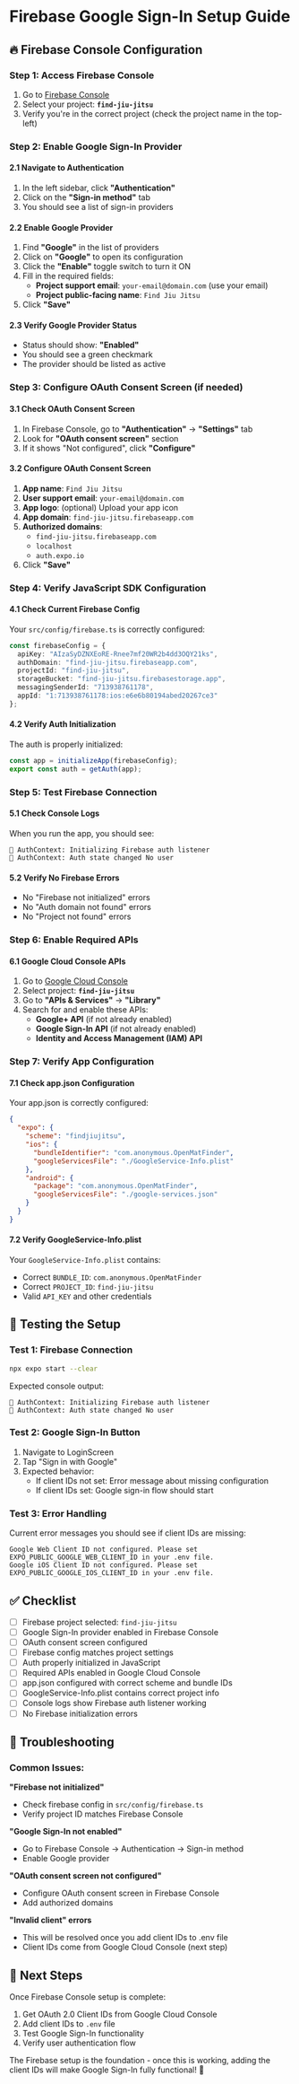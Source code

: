 # Firebase Google Sign-In Setup Guide

## 🔥 Firebase Console Configuration

### Step 1: Access Firebase Console
1. Go to [Firebase Console](https://console.firebase.google.com/)
2. Select your project: **`find-jiu-jitsu`**
3. Verify you're in the correct project (check the project name in the top-left)

### Step 2: Enable Google Sign-In Provider

#### 2.1 Navigate to Authentication
1. In the left sidebar, click **"Authentication"**
2. Click on the **"Sign-in method"** tab
3. You should see a list of sign-in providers

#### 2.2 Enable Google Provider
1. Find **"Google"** in the list of providers
2. Click on **"Google"** to open its configuration
3. Click the **"Enable"** toggle switch to turn it ON
4. Fill in the required fields:
   - **Project support email**: `your-email@domain.com` (use your email)
   - **Project public-facing name**: `Find Jiu Jitsu`
5. Click **"Save"**

#### 2.3 Verify Google Provider Status
- Status should show: **"Enabled"**
- You should see a green checkmark
- The provider should be listed as active

### Step 3: Configure OAuth Consent Screen (if needed)

#### 3.1 Check OAuth Consent Screen
1. In Firebase Console, go to **"Authentication"** → **"Settings"** tab
2. Look for **"OAuth consent screen"** section
3. If it shows "Not configured", click **"Configure"**

#### 3.2 Configure OAuth Consent Screen
1. **App name**: `Find Jiu Jitsu`
2. **User support email**: `your-email@domain.com`
3. **App logo**: (optional) Upload your app icon
4. **App domain**: `find-jiu-jitsu.firebaseapp.com`
5. **Authorized domains**: 
   - `find-jiu-jitsu.firebaseapp.com`
   - `localhost`
   - `auth.expo.io`
6. Click **"Save"**

### Step 4: Verify JavaScript SDK Configuration

#### 4.1 Check Current Firebase Config
Your `src/config/firebase.ts` is correctly configured:

```typescript
const firebaseConfig = {
  apiKey: "AIzaSyDZNXEoRE-Rnee7mf20WR2b4dd3OQY21ks",
  authDomain: "find-jiu-jitsu.firebaseapp.com",
  projectId: "find-jiu-jitsu",
  storageBucket: "find-jiu-jitsu.firebasestorage.app",
  messagingSenderId: "713938761178",
  appId: "1:713938761178:ios:e6e6b80194abed20267ce3"
};
```

#### 4.2 Verify Auth Initialization
The auth is properly initialized:
```typescript
const app = initializeApp(firebaseConfig);
export const auth = getAuth(app);
```

### Step 5: Test Firebase Connection

#### 5.1 Check Console Logs
When you run the app, you should see:
```
🔐 AuthContext: Initializing Firebase auth listener
🔐 AuthContext: Auth state changed No user
```

#### 5.2 Verify No Firebase Errors
- No "Firebase not initialized" errors
- No "Auth domain not found" errors
- No "Project not found" errors

### Step 6: Enable Required APIs

#### 6.1 Google Cloud Console APIs
1. Go to [Google Cloud Console](https://console.cloud.google.com/)
2. Select project: **`find-jiu-jitsu`**
3. Go to **"APIs & Services"** → **"Library"**
4. Search for and enable these APIs:
   - **Google+ API** (if not already enabled)
   - **Google Sign-In API** (if not already enabled)
   - **Identity and Access Management (IAM) API**

### Step 7: Verify App Configuration

#### 7.1 Check app.json Configuration
Your app.json is correctly configured:
```json
{
  "expo": {
    "scheme": "findjiujitsu",
    "ios": {
      "bundleIdentifier": "com.anonymous.OpenMatFinder",
      "googleServicesFile": "./GoogleService-Info.plist"
    },
    "android": {
      "package": "com.anonymous.OpenMatFinder",
      "googleServicesFile": "./google-services.json"
    }
  }
}
```

#### 7.2 Verify GoogleService-Info.plist
Your `GoogleService-Info.plist` contains:
- Correct `BUNDLE_ID`: `com.anonymous.OpenMatFinder`
- Correct `PROJECT_ID`: `find-jiu-jitsu`
- Valid `API_KEY` and other credentials

## 🧪 Testing the Setup

### Test 1: Firebase Connection
```bash
npx expo start --clear
```
Expected console output:
```
🔐 AuthContext: Initializing Firebase auth listener
🔐 AuthContext: Auth state changed No user
```

### Test 2: Google Sign-In Button
1. Navigate to LoginScreen
2. Tap "Sign in with Google"
3. Expected behavior:
   - If client IDs not set: Error message about missing configuration
   - If client IDs set: Google sign-in flow should start

### Test 3: Error Handling
Current error messages you should see if client IDs are missing:
```
Google Web Client ID not configured. Please set EXPO_PUBLIC_GOOGLE_WEB_CLIENT_ID in your .env file.
Google iOS Client ID not configured. Please set EXPO_PUBLIC_GOOGLE_IOS_CLIENT_ID in your .env file.
```

## ✅ Checklist

- [ ] Firebase project selected: `find-jiu-jitsu`
- [ ] Google Sign-In provider enabled in Firebase Console
- [ ] OAuth consent screen configured
- [ ] Firebase config matches project settings
- [ ] Auth properly initialized in JavaScript
- [ ] Required APIs enabled in Google Cloud Console
- [ ] app.json configured with correct scheme and bundle IDs
- [ ] GoogleService-Info.plist contains correct project info
- [ ] Console logs show Firebase auth listener working
- [ ] No Firebase initialization errors

## 🚨 Troubleshooting

### Common Issues:

**"Firebase not initialized"**
- Check firebase config in `src/config/firebase.ts`
- Verify project ID matches Firebase Console

**"Google Sign-In not enabled"**
- Go to Firebase Console → Authentication → Sign-in method
- Enable Google provider

**"OAuth consent screen not configured"**
- Configure OAuth consent screen in Firebase Console
- Add authorized domains

**"Invalid client" errors**
- This will be resolved once you add client IDs to .env file
- Client IDs come from Google Cloud Console (next step)

## 🎯 Next Steps

Once Firebase Console setup is complete:
1. Get OAuth 2.0 Client IDs from Google Cloud Console
2. Add client IDs to `.env` file
3. Test Google Sign-In functionality
4. Verify user authentication flow

The Firebase setup is the foundation - once this is working, adding the client IDs will make Google Sign-In fully functional! 🚀 